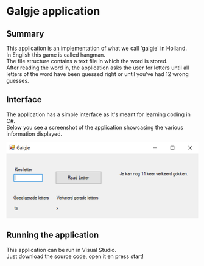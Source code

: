 # Galgje application
## Summary
This application is an implementation of what we call 'galgje' in Holland.  
In English this game is called hangman.  
The file structure contains a text file in which the word is stored.  
After reading the word in, the application asks the user for letters until all letters of the word have been guessed right or until you've had 12 wrong guesses.

## Interface
The application has a simple interface as it's meant for learning coding in C#.  
Below you see a screenshot of the application showcasing the various information displayed.  

![Galgje interface](images/galgje.png)

## Running the application
This application can be run in Visual Studio.  
Just download the source code, open it en press start!